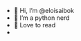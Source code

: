 - 👋 Hi, I’m @eloisaibok
- 👀 I’m a python nerd
- 🌱 Love to read
-

<!---
eloisaibok/eloisaibok is a ✨ special ✨ repository because its `README.md` (this file) appears on your GitHub profile.
You can click the Preview link to take a look at your changes.
--->
